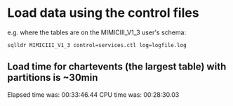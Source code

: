 # Load data using the control files

e.g. where the tables are on the MIMICIII_V1_3 user's schema:

```sqlldr MIMICIII_V1_3 control=services.ctl log=logfile.log```

## Load time for chartevents (the largest table) with partitions is ~30min

Elapsed time was:     00:33:46.44
CPU time was:         00:28:30.03

